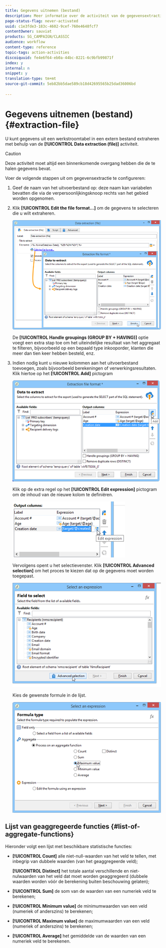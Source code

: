 ```yaml
---
title: Gegevens uitnemen (bestand)
description: Meer informatie over de activiteit van de gegevensextractie-workflow (bestand).
page-status-flag: never-activated
uuid: c1e3fde3-183c-4602-9cef-760e4648fcf7
contentOwner: sauviat
products: SG_CAMPAIGN/CLASSIC
audience: workflow
content-type: reference
topic-tags: action-activities
discoiquuid: fe4e6f64-eb0a-44bc-8221-6c9bfb99871f
index: y
internal: n
snippet: y
translation-type: tm+mt
source-git-commit: 5eb82bb5dae589cb18d42695565b25dad36006bd

---
```



# Gegevens uitnemen (bestand){#extraction-file}

U kunt gegevens uit een werkstroomtabel in een extern bestand extraheren met behulp van de **[!UICONTROL Data extraction (file)]** activiteit.

>[!CAUTION]
>
>Deze activiteit moet altijd een binnenkomende overgang hebben die de te halen gegevens bevat.

Voer de volgende stappen uit om gegevensextractie te configureren:

1. Geef de naam van het uitvoerbestand op: deze naam kan variabelen bevatten die via de verpersoonlijkingsknoop rechts van het gebied worden opgenomen.
1. Klik **[!UICONTROL Edit the file format...]** om de gegevens te selecteren die u wilt extraheren.

   ![](assets/s_advuser_extract_file_param.png)

   De **[!UICONTROL Handle groupings (GROUP BY + HAVING)]** optie voegt een extra stap toe om het uiteindelijke resultaat van het aggregaat te filteren, bijvoorbeeld op een bepaald type inkooporder, klanten die meer dan tien keer hebben besteld, enz.

1. Indien nodig kunt u nieuwe kolommen aan het uitvoerbestand toevoegen, zoals bijvoorbeeld berekeningen of verwerkingsresultaten. Klik hiertoe op het **[!UICONTROL Add]** pictogram

   ![](assets/s_advuser_extract_file_add_col.png)

   Klik op de extra regel op het **[!UICONTROL Edit expression]** pictogram om de inhoud van de nieuwe kolom te definiëren.

   ![](assets/s_advuser_extract_file_add_exp.png)

   Vervolgens opent u het selectievenster. Klik **[!UICONTROL Advanced selection]** om het proces te kiezen dat op de gegevens moet worden toegepast.

   ![](assets/s_advuser_extract_file_advanced_selection.png)

   Kies de gewenste formule in de lijst.

   ![](assets/s_advuser_extract_file_agregate_values.png)

## Lijst van geaggregeerde functies {#list-of-aggregate-functions}

Hieronder volgt een lijst met beschikbare statistische functies:

* **[!UICONTROL Count]** alle niet-null-waarden van het veld te tellen, met inbegrip van dubbele waarden (van het geaggregeerde veld);

   **[!UICONTROL Distinct]** het totale aantal verschillende en niet-nulwaarden van het veld dat moet worden geaggregeerd (dubbele waarden worden vóór de berekening buiten beschouwing gelaten);

* **[!UICONTROL Sum]** de som van de waarden van een numeriek veld te berekenen;
* **[!UICONTROL Minimum value]** de minimumwaarden van een veld (numeriek of anderszins) te berekenen;
* **[!UICONTROL Maximum value]** de maximumwaarden van een veld (numeriek of anderszins) te berekenen;
* **[!UICONTROL Average]** het gemiddelde van de waarden van een numeriek veld te berekenen.

